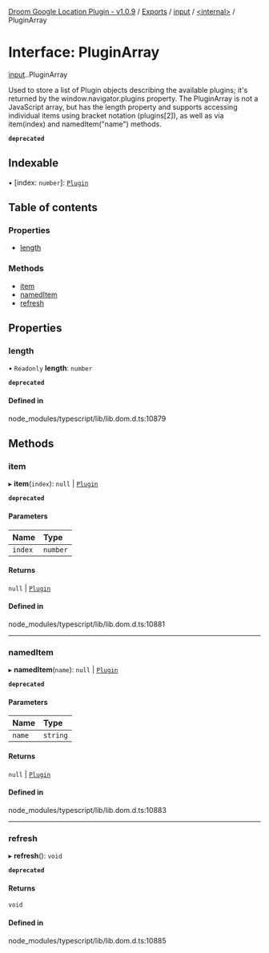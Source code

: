 [Droom Google Location Plugin - v1.0.9](../README.md) / [Exports](../modules.md) / [input](../modules/input.md) / [<internal\>](../modules/input._internal_.md) / PluginArray

# Interface: PluginArray

[input](../modules/input.md).[<internal>](../modules/input._internal_.md).PluginArray

Used to store a list of Plugin objects describing the available plugins; it's returned by the window.navigator.plugins property. The PluginArray is not a JavaScript array, but has the length property and supports accessing individual items using bracket notation (plugins[2]), as well as via item(index) and namedItem("name") methods.

**`deprecated`**

## Indexable

▪ [index: `number`]: [`Plugin`](../modules/input._internal_.md#plugin)

## Table of contents

### Properties

- [length](input._internal_.PluginArray.md#length)

### Methods

- [item](input._internal_.PluginArray.md#item)
- [namedItem](input._internal_.PluginArray.md#nameditem)
- [refresh](input._internal_.PluginArray.md#refresh)

## Properties

### length

• `Readonly` **length**: `number`

**`deprecated`**

#### Defined in

node_modules/typescript/lib/lib.dom.d.ts:10879

## Methods

### item

▸ **item**(`index`): ``null`` \| [`Plugin`](../modules/input._internal_.md#plugin)

**`deprecated`**

#### Parameters

| Name | Type |
| :------ | :------ |
| `index` | `number` |

#### Returns

``null`` \| [`Plugin`](../modules/input._internal_.md#plugin)

#### Defined in

node_modules/typescript/lib/lib.dom.d.ts:10881

___

### namedItem

▸ **namedItem**(`name`): ``null`` \| [`Plugin`](../modules/input._internal_.md#plugin)

**`deprecated`**

#### Parameters

| Name | Type |
| :------ | :------ |
| `name` | `string` |

#### Returns

``null`` \| [`Plugin`](../modules/input._internal_.md#plugin)

#### Defined in

node_modules/typescript/lib/lib.dom.d.ts:10883

___

### refresh

▸ **refresh**(): `void`

**`deprecated`**

#### Returns

`void`

#### Defined in

node_modules/typescript/lib/lib.dom.d.ts:10885
